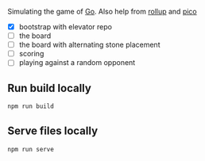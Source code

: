 Simulating the game of [Go]. Also help from [rollup] and [pico]

- [x] bootstrap with elevator repo
- [ ] the board
- [ ] the board with alternating stone placement
- [ ] scoring
- [ ] playing against a random opponent

## Run build locally

```bash
npm run build
```

## Serve files locally

```
npm run serve
```

[Go]: https://en.wikipedia.org/wiki/Go_(game)
[rollup]: https://rollupjs.org/guide/en/
[pico]: https://picocss.com/docs/
